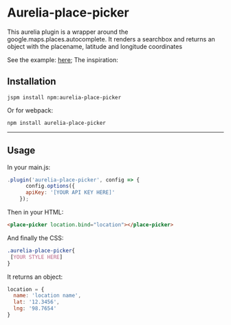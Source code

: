 # Aurelia-place-picker

This aurelia plugin is a wrapper around the google.maps.places.autocomplete. It renders a searchbox and returns an object with the placename, latitude and longitude coordinates

See the example: [here](http://github.com/Tseberechts/aurelia-place-picker-example);
The inspiration:

## Installation

```shell
jspm install npm:aurelia-place-picker
```

Or for webpack:

```shell
npm install aurelia-place-picker
```

---

## Usage

In your main.js:

```javascript
.plugin('aurelia-place-picker', config => {
      config.options({
      apiKey: '[YOUR API KEY HERE]'
    });
```

Then in your HTML:

```html
<place-picker location.bind="location"></place-picker>
```

And finally the CSS:

```css
.aurelia-place-picker{
 [YOUR STYLE HERE]
}
```


It returns an object: 

```javascript
location = {
  name: 'location name',
  lat: '12.3456',
  lng: '98.7654'
}
```
